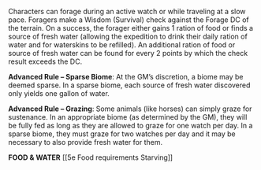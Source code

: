 Characters can forage during an active watch or while traveling at a slow pace. Foragers make a Wisdom (Survival) check against the Forage DC of the terrain. On a success, the forager either gains 1 ration of food or finds a source of fresh water (allowing the expedition to drink their daily ration of water and for waterskins to be refilled). An additional ration of food or source of fresh water can be found for every 2 points by which the check result exceeds the DC.

**Advanced Rule – Sparse Biome**: At the GM’s discretion, a biome may be deemed sparse. In a sparse biome, each source of fresh water discovered only yields one gallon of water.

**Advanced Rule – Grazing**: Some animals (like horses) can simply graze for sustenance. In an appropriate biome (as determined by the GM), they will be fully fed as long as they are allowed to graze for one watch per day. In a sparse biome, they must graze for two watches per day and it may be necessary to also provide fresh water for them.

**FOOD & WATER**
[[5e Food requirements Starving]]